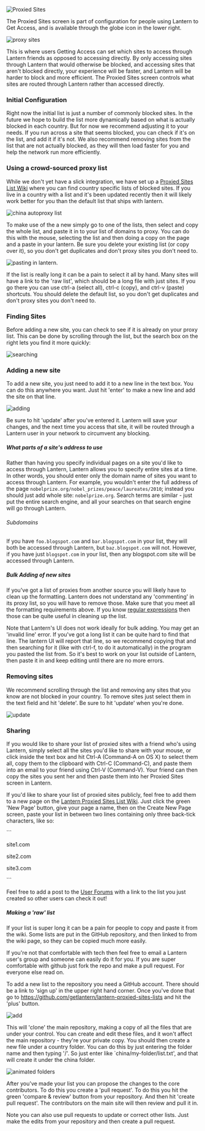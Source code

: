![Proxied Sites](https://www.evernote.com/shard/s209/sh/a6ffd5ed-9f38-4a27-9e75-1b940be94582/2f741aad7056c2bccf76844e7814773c/deep/0/Lantern.png)

The Proxied Sites screen is part of configuration for people using Lantern to Get Access, and is available through the globe icon in the lower right.

![proxy sites](https://www.evernote.com/shard/s209/sh/9dd170e2-800d-412c-bfef-8fb21819f517/22b89c58ddadf34a4dee969b2e9fe9ff/deep/0/Lantern.png)

This is where users Getting Access can set which sites to access through Lantern friends as opposed to accessing directly. By only accessing sites through Lantern that would otherwise be blocked, and accessing sites that aren't blocked directly, your experience will be faster, and Lantern will be harder to block and more efficient. The Proxied Sites screen controls what sites are routed through Lantern rather than accessed directly.

### Initial Configuration

Right now the initial list is just a number of commonly blocked sites. In the future we hope to build the list more dynamically based on what is actually blocked in each country. But for now we recommend adjusting it to your needs. If you run across a site that seems blocked, you can check if it's on the list, and add it if it's not. We also recommend removing sites from the list that are not actually blocked, as they will then load faster for you and help the network run more efficiently.

### Using a crowd-sourced proxy list

While we don't yet have a slick integration, we have set up a [Proxied Sites List Wiki](https://github.com/getlantern/lantern-proxied-sites-lists/wiki) where you can find country specific lists of blocked sites. If you live in a country with a list and it's been updated recently then it will likely work better for you than the default list that ships with lantern.

![china autoproxy list](https://www.evernote.com/shard/s209/sh/1410658e-531a-44aa-b01b-7867e074637c/b88cfe3ce617b30a394cf6c56b3ea20a/deep/0/Autoproxy%20list%20for%20china%20%C2%B7%20getlantern/lantern-proxied-sites-lists%20Wiki.png)

To make use of the a new simply go to one of the lists, then select and copy the whole list, and paste it in to your list of domains to proxy. You can do this with the mouse, selecting the list and then doing a copy on the page and a paste in your lantern. Be sure you delete your existing list (or copy over it), so you don't get duplicates and don't proxy sites you don't need to. 

![pasting in lantern.](https://www.evernote.com/shard/s209/sh/345d4873-a0b1-49e1-8188-c5356c2e5c56/d668a756c91454b8f1eaeaf79e6a79a3/deep/0/Lantern.png)

If the list is really long it can be a pain to select it all by hand. Many sites will have a link to the 'raw list', which should be a long file with just sites. If you go there you can use ctrl-a (select all), ctrl-c (copy), and ctrl-v (paste) shortcuts. You should delete the default list, so you don't get duplicates and don't proxy sites you don't need to.

### Finding Sites

Before adding a new site, you can check to see if it is already on your proxy list. This can be done by scrolling through the list, but the search box on the right lets you find it more quickly:

![searching](https://www.evernote.com/shard/s209/sh/f97bd235-eeeb-4e07-a6bd-a47f991254c1/f048f14a6d5d9aeae030ec1b00a445bb/deep/0/Lantern.png)

### Adding a new site

To add a new site, you just need to add it to a new line in the text box. You can do this anywhere you want. Just hit 'enter' to make a new line and add the site on that line.

![adding](https://www.evernote.com/shard/s209/sh/d1cf2497-2202-4929-847d-7c8c725bbdda/0028e5ba5c860863e4ca3d72014822bf/deep/0/Lantern.png)

Be sure to hit 'update' after you've entered it. Lantern will save your changes, and the next time you access that site, it will be routed through a Lantern user in your network to circumvent any blocking.

##### What parts of a site's address to use

Rather than having you specify individual pages on a site you'd like to access through Lantern, Lantern allows you to specify entire sites at a time. In other words, you should enter only the domain name of sites you want to access through Lantern. For example, you wouldn't enter the full address of the page `nobelprize.org/nobel_prizes/peace/laureates/2010`; instead you should just add whole site: `nobelprize.org`. Search terms are similar - just put the entire search engine, and all your searches on that search engine will go through Lantern.

###### Subdomains

If you have `foo.blogspot.com` and `bar.blogspot.com` in your list, they will both be accessed through Lantern, but `baz.blogspot.com` will not. However, if you have just `blogspot.com` in your list, then any blogspot.com site will be accessed through Lantern.


##### Bulk Adding of new sites

If you've got a list of proxies from another source you will likely have to clean up the formatting. Lantern does not understand any 'commenting' in its proxy list, so you will have to remove those. Make sure that you meet all the formatting requirements above. If you know [regular expressions](http://www.regular-expressions.info/) then those can be quite useful in cleaning up the list.

Note that Lantern's UI does not work ideally for bulk adding. You may get an 'invalid line' error. If you've got a long list it can be quite hard to find that line. The lantern UI will report that line, so we recommend copying that and then searching for it (like with ctrl-f, to do it automatically) in the program you pasted the list from. So it's best to work on your list outside of Lantern, then paste it in and keep editing until there are no more errors.


### Removing sites

We recommend scrolling through the list and removing any sites that you know are not blocked in your country. To remove sites just select them in the text field and hit 'delete'. Be sure to hit 'update' when you're done.

![update](https://www.evernote.com/shard/s209/sh/81bd9e5b-808c-4b3a-bb8f-487fee2601fd/bf5af2b060b92a44336a9ccc7ff8988b/deep/0/Lantern.png)

### Sharing

If you would like to share your list of proxied sites with a friend who's using Lantern, simply select all the sites you'd like to share with your mouse, or click inside the text box and hit Ctrl-A (Command-A on OS X) to select them all, copy them to the clipboard with Ctrl-C (Command-C), and paste them into an email to your friend using Ctrl-V (Command-V). Your friend can then copy the sites you sent her and then paste them into her Proxied Sites screen in Lantern.

If you'd like to share your list of proxied sites publicly, feel free to add them to a new page on the [Lantern Proxied Sites List Wiki](https://github.com/getlantern/lantern-proxied-sites-lists/wiki). Just click the green 'New Page' button, give your page a name, then on the Create New Page screen, paste your list in between two lines containing only three back-tick characters, like so:

\`\`\`

site1.com

site2.com

site3.com

\`\`\`

Feel free to add a post to the [User Forums](https://groups.google.com/group/lantern-users-en) with a link to the list you just created so other users can check it out!

##### Making a 'raw' list

If your list is super long it can be a pain for people to copy and paste it from the wiki. Some lists are put in the GitHub repository, and then linked to from the wiki page, so they can be copied much more easily. 

If you're not that comfortable with tech then feel free to email a Lantern user's group and someone can easily do it for you. If you are super comfortable with github just fork the repo and make a pull request. For everyone else read on.

To add a new list to the repository you need a GitHub account. There should be a link to 'sign up' in the upper right hand corner. Once you've done that go to https://github.com/getlantern/lantern-proxied-sites-lists and hit the 'plus' button.

![add](https://www.evernote.com/shard/s209/sh/f7185f3d-9ca5-45bf-aac5-8978f7fefb39/6868a4884f375bb854b24b4f663fab91/deep/0/getlantern/lantern-proxied-sites-lists.png)

This will 'clone' the main repository, making a copy of all the files that are under your control. You can create and edit these files, and it won't affect the main repository - they're your private copy. You should then create a new file under a country folder. You can do this by just entering the folder name and then typing '/'. So just enter like `china/my-folder/list.txt', and that will create it under the china folder.

![animated folders](http://i.stack.imgur.com/9Ifmj.gif)

After you've made your list you can propose the changes to the core contributors. To do this you create a 'pull request'. To do this you hit the green 'compare & review' button from your repository. And then hit 'create pull request'. The contributors on the main site will then review and pull it in. 

Note you can also use pull requests to update or correct other lists. Just make the edits from your repository and then create a pull request.